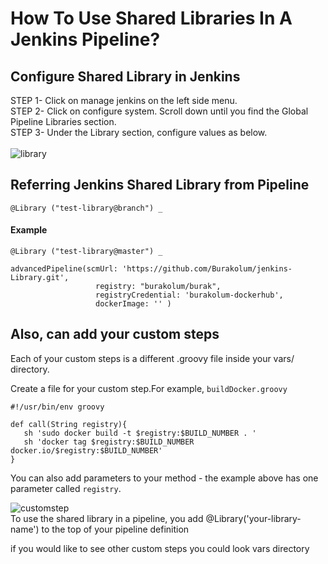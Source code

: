 # How To Use Shared Libraries In A Jenkins Pipeline?

## Configure Shared Library in Jenkins

STEP 1- Click on manage jenkins on the left side menu. <br/>
STEP 2- Click on configure system. Scroll down until you find the Global Pipeline Libraries section.<br/>
STEP 3- Under the Library section, configure values as below.<br/>
<br/>
![library](https://user-images.githubusercontent.com/87417208/136165796-c4c59a9d-d0a9-4769-977a-23e749bd5afd.png)

## Referring Jenkins Shared Library from Pipeline
`@Library ("test-library@branch") _` <br/>
#### Example
```
@Library ("test-library@master") _

advancedPipeline(scmUrl: 'https://github.com/Burakolum/jenkins-Library.git',
                   registry: "burakolum/burak",
                   registryCredential: 'burakolum-dockerhub',
                   dockerImage: '' )
```                   

## Also, can add your custom steps

Each of your custom steps is a different .groovy file inside your vars/ directory.<br/>

Create a file for your custom step.For example,
`buildDocker.groovy`
```
#!/usr/bin/env groovy

def call(String registry){   
   sh 'sudo docker build -t $registry:$BUILD_NUMBER . '
   sh 'docker tag $registry:$BUILD_NUMBER docker.io/$registry:$BUILD_NUMBER'
}
```
You can also add parameters to your method - the example above has one parameter called `registry`.<br/>

![customstep](https://user-images.githubusercontent.com/87417208/136175092-5bde53a8-528f-4567-82d0-3185a1532e94.png) <br/>
To use the shared library in a pipeline, you add @Library('your-library-name') to the top of your pipeline definition

if you would like to see other custom steps you could look vars directory
